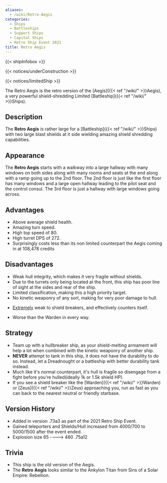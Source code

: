 ```yaml
---
aliases:
  - /wiki/Retro-Aegis
categories:
  - Ships
  - Battleships
  - Support Ships
  - Capital Ships
  - Retro Ship Event 2021
title: Retro Aegis
---
```


{{< shipInfobox >}}

{{< notices/underConstruction >}}

{{< notices/limitedShip >}}

The Retro Aegis is the retro version of the [Aegis]({{< ref "/wiki/" >}}Aegis), a very powerful shield-shredding Limited [Battleship]({{< ref "/wiki/" >}}Ships).

## Description

The **Retro Aegis** is rather large for a [Battleship]({{< ref "/wiki/" >}}Ships) with two large blast shields at it side wielding amazing shield shredding capabilities.

## Appearance

The **Retro Aegis** starts with a walkway into a large hallway with many windows on both sides along with many rooms and seats at the end along with a ramp going up to the 2nd floor. The 2nd floor is just like the first floor has many windows and a large open hallway leading to the pilot seat and the control consul. The 3rd floor is just a hallway with large windows going across.

## Advantages

- Above average shield health.
- Amazing turn speed.
- High top speed of 80.
- High turret DPS of 272.
- Surprisingly costs less than its non limited counterpart the Aegis coming in at 108,478 credits

## Disadvantages

- Weak hull integrity, which makes it very fragile without shields.
- Due to the turrets only being located at the front, this ship has poor line of sight at the sides and rear of the ship.
- Limited classification, making this a high priority target.
- No kinetic weaponry of any sort, making for very poor damage to hull.

<!-- -->

- <u>Extremely</u> weak to shield breakers, and effectively counters itself.

<!-- -->

- Worse than the Warden in every way.

## Strategy

- Team up with a hullbreaker ship, as your shield-melting armament will help a lot when combined with the kinetic weaponry of another ship.
- **NEVER** attempt to tank in this ship, it does not have the durability to do so. Instead, let a Dreadnought or a battleship with better durability tank instead.
- Much like it's normal counterpart, it's hull is fragile so disengage from a fight before you're hulled(ideally 1k or 1.5k shield HP).
- If you see a shield breaker like the [Warden]({{< ref "/wiki/" >}}Warden) or [Zeus]({{< ref "/wiki/" >}}Zeus) approaching you, run as fast as you can back to the nearest neutral or friendly starbase.

## Version History

- Added in version .73a3 as part of the 2021 Retro Ship Event.
- Gained teleporters and Shields/Hull increased from 4000/700 to 5000/1500 after the event ended.
- Explosion size 65 ----> 460 .75a12

## Trivia

- This ship is the old version of the Aegis.
- The **Retro** **Aegis** looks similar to the Ankylon Titan from Sins of a Solar Empire: Rebellion.
